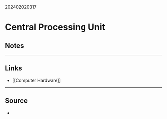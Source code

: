 202402020317
# Central Processing Unit

## Notes


---
## Links

- [[Computer Hardware]]

---

## Source

- 